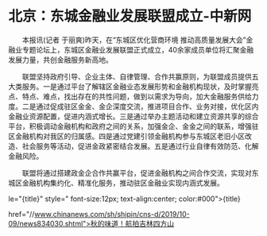 # 北京：东城金融业发展联盟成立-中新网

　　本报讯(记者 于丽爽)昨天，在“东城区优化营商环境 推动高质量发展大会”金融业专题论坛上，东城区金融业发展联盟正式成立，40余家成员单位将汇聚金融发展力量，共创金融服务新高地。

　　联盟坚持政府引导、企业主体、自律管理、合作共赢原则，为联盟成员提供五大类服务。一是通过平台了解辖区金融业态发展形势和金融机构现状，及时掌握亮点、特点、难点，找出存在的共性问题，做到以需求为导向，加大金融服务供给力度。二是通过促成驻区金金、金企深度交流，推进项目合作、业务对接，优化区内金融业资源配置，促进内涵式增长。三是通过举办主题活动和建立资源共享的综合平台，积极调动金融机构和政府之间的关系，加强金企、金金之间的联系，增强驻区金融机构对我区的归属感。四是通过党建引领金融机构参与东城区老旧小区改造、社会服务等活动，促进金政紧密结合发展。五是通过行业自律有效防范、化解金融风险。

　　联盟将通过搭建政金企合作共赢平台，促进金融机构之间合作交流，实现对东城区金融机构集约化、精准化服务，推动驻区金融业实现内涵式发展。

le="{title}" style=" font-size:12px; text-align:center; color:#000">{title}

href="//www.chinanews.com/sh/shipin/cns-d/2019/10-09/news834030.shtml">秋的味道！航拍吉林四方山
